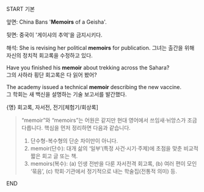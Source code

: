START
기본

앞면:
China Bans '**Memoirs** of a Geisha'. 

뒷면:
중국이 '게이샤의 추억'을 금지시키다.

해석:
She is revising her political **memoirs** for publication.
그녀는 출간을 위해 자신의 정치적 회고록을 수정하고 있다.

Have you finished his **memoir** about trekking across the Sahara?  
그의 사하라 횡단 회고록은 다 읽어 봤어?

The academy issued a technical **memoir** describing the new vaccine.  
그 학회는 새 백신을 설명하는 기술 보고서를 발간했다.

{명} 회고록, 자서전, 전기[체험기/회상록]

> “memoir”와 “memoirs”는 어원은 같지만 현대 영어에서 쓰임새·뉘앙스가 조금 다릅니다. 핵심을 먼저 정리하면 다음과 같습니다.
> 
> 1. 단수형-복수형의 단순 차이만이 아니다.  
> 2. memoir(단수): 대개 삶의 ‘일부’(특정 사건·시기·주제)에 초점을 맞춘 비교적 짧은 회고 글 또는 책.  
> 3. memoirs(복수): (a) 인생 전반을 다룬 자서전격 회고록, (b) 여러 편이 모인 ‘묶음’, (c) 학회·기관에서 정기적으로 내는 학술집(전통적 의미) 등.
<!--ID: 1746697664814-->
END